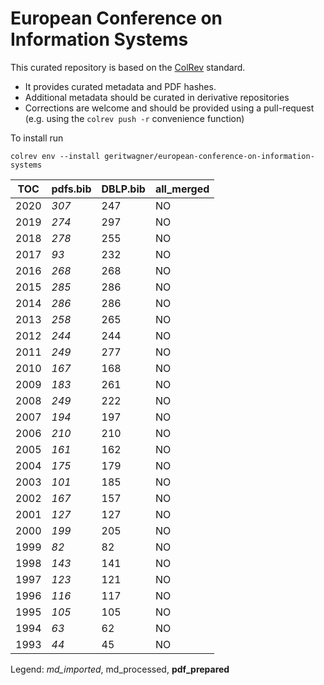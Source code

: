 # European Conference on Information Systems

This curated repository is based on the [ColRev](https://github.com/geritwagner/colrev_core) standard.

- It provides curated metadata and PDF hashes.
- Additional metadata should be curated in derivative repositories
- Corrections are welcome and should be provided using a pull-request (e.g. using the `colrev push -r` convenience function)

To install run

```
colrev env --install geritwagner/european-conference-on-information-systems 
```

<!-- TABLE_SUMMARY -->

|TOC           |pdfs.bib        |DBLP.bib        |all_merged      |
|--------------|----------------|----------------|----------------|
|2020          |           *307*|             247|              NO|
|2019          |           *274*|             297|              NO|
|2018          |           *278*|             255|              NO|
|2017          |            *93*|             232|              NO|
|2016          |           *268*|             268|              NO|
|2015          |           *285*|             286|              NO|
|2014          |           *286*|             286|              NO|
|2013          |           *258*|             265|              NO|
|2012          |           *244*|             244|              NO|
|2011          |           *249*|             277|              NO|
|2010          |           *167*|             168|              NO|
|2009          |           *183*|             261|              NO|
|2008          |           *249*|             222|              NO|
|2007          |           *194*|             197|              NO|
|2006          |           *210*|             210|              NO|
|2005          |           *161*|             162|              NO|
|2004          |           *175*|             179|              NO|
|2003          |           *101*|             185|              NO|
|2002          |           *167*|             157|              NO|
|2001          |           *127*|             127|              NO|
|2000          |           *199*|             205|              NO|
|1999          |            *82*|              82|              NO|
|1998          |           *143*|             141|              NO|
|1997          |           *123*|             121|              NO|
|1996          |           *116*|             117|              NO|
|1995          |           *105*|             105|              NO|
|1994          |            *63*|              62|              NO|
|1993          |            *44*|              45|              NO|

Legend: *md_imported*, md_processed, **pdf_prepared**
